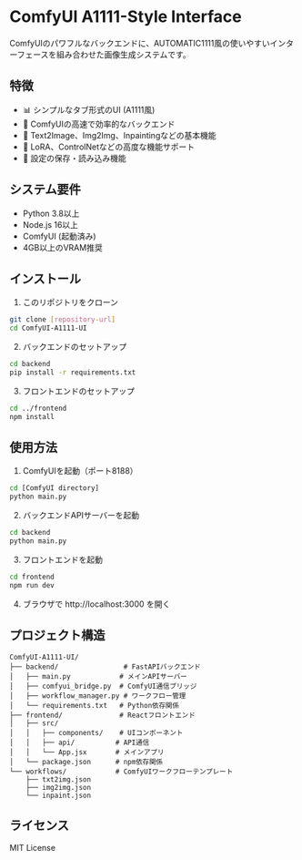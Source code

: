# ComfyUI A1111-Style Interface

ComfyUIのパワフルなバックエンドに、AUTOMATIC1111風の使いやすいインターフェースを組み合わせた画像生成システムです。

## 特徴

- 📊 シンプルなタブ形式のUI (A1111風)
- 🚀 ComfyUIの高速で効率的なバックエンド
- 🎨 Text2Image、Img2Img、Inpaintingなどの基本機能
- 🔧 LoRA、ControlNetなどの高度な機能サポート
- 💾 設定の保存・読み込み機能

## システム要件

- Python 3.8以上
- Node.js 16以上
- ComfyUI (起動済み)
- 4GB以上のVRAM推奨

## インストール

1. このリポジトリをクローン
```bash
git clone [repository-url]
cd ComfyUI-A1111-UI
```

2. バックエンドのセットアップ
```bash
cd backend
pip install -r requirements.txt
```

3. フロントエンドのセットアップ
```bash
cd ../frontend
npm install
```

## 使用方法

1. ComfyUIを起動（ポート8188）
```bash
cd [ComfyUI directory]
python main.py
```

2. バックエンドAPIサーバーを起動
```bash
cd backend
python main.py
```

3. フロントエンドを起動
```bash
cd frontend
npm run dev
```

4. ブラウザで http://localhost:3000 を開く

## プロジェクト構造

```
ComfyUI-A1111-UI/
├── backend/                # FastAPIバックエンド
│   ├── main.py            # メインAPIサーバー
│   ├── comfyui_bridge.py  # ComfyUI通信ブリッジ
│   ├── workflow_manager.py # ワークフロー管理
│   └── requirements.txt   # Python依存関係
├── frontend/              # Reactフロントエンド
│   ├── src/
│   │   ├── components/    # UIコンポーネント
│   │   ├── api/          # API通信
│   │   └── App.jsx       # メインアプリ
│   └── package.json      # npm依存関係
└── workflows/            # ComfyUIワークフローテンプレート
    ├── txt2img.json
    ├── img2img.json
    └── inpaint.json
```

## ライセンス

MIT License
